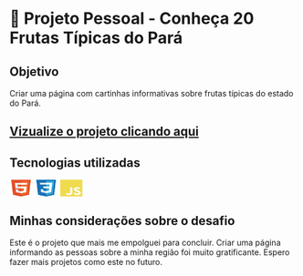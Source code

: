 # 📄 Projeto Pessoal - Conheça 20 Frutas Típicas do Pará

## Objetivo

Criar uma página com cartinhas informativas sobre frutas típicas do estado do Pará.

## [Vizualize o projeto clicando aqui](https://yudiyamada.github.io/20-frutas-tipicas-do-para/) ##

## Tecnologias utilizadas

<img align="center" alt="HTML" height="30" width="40" src="https://raw.githubusercontent.com/devicons/devicon/master/icons/html5/html5-original.svg"> <img align="center" alt="CSS" height="30" width="40" src="https://raw.githubusercontent.com/devicons/devicon/master/icons/css3/css3-original.svg"> <img align="center" alt="Js" height="30" width="40" src="https://raw.githubusercontent.com/devicons/devicon/master/icons/javascript/javascript-plain.svg">

## Minhas considerações sobre o desafio

Este é o projeto que mais me empolguei para concluir. Criar uma página informando as pessoas sobre a minha região foi muito gratificante. Espero fazer mais projetos como este no futuro.
